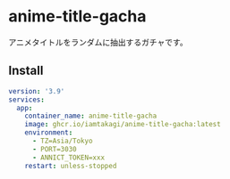 # anime-title-gacha
アニメタイトルをランダムに抽出するガチャです。

## Install
```yml
version: '3.9'
services:
  app:
    container_name: anime-title-gacha
    image: ghcr.io/iamtakagi/anime-title-gacha:latest
    environment:
      - TZ=Asia/Tokyo
      - PORT=3030
      - ANNICT_TOKEN=xxx
    restart: unless-stopped
```